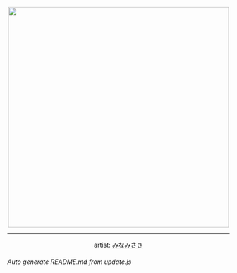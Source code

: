 
<p align="center">
  <img width="500" src="https://nekos.best/api/v2/neko/0341.png">
  <hr/>
  <center>
    artist: <a href="https://www.pixiv.net/en/artworks/87122035">みなみさき</a>
  </center>
</p>


###### Auto generate README.md from update.js

